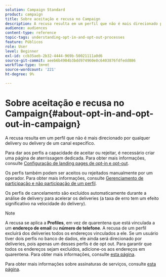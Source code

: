 ```yaml
---
solution: Campaign Standard
product: campaign
title: Sobre aceitação e recusa no Campaign
description: A recusa resulta em um perfil que não é mais direcionado por qualquer delivery ou delivery de um canal específico.
audience: audiences
content-type: reference
topic-tags: understanding-opt-in-and-opt-out-processes
feature: Públicos
role: User
level: Beginner
exl-id: ccb35aeb-2b32-4444-969b-50021111a0d6
source-git-commit: aeeb6b4984b3bdd974960e8c6403876fdfedd886
workflow-type: tm+mt
source-wordcount: '221'
ht-degree: 9%

---
```


# Sobre aceitação e recusa no Campaign{#about-opt-in-and-opt-out-in-campaign}

A recusa resulta em um perfil que não é mais direcionado por qualquer delivery ou delivery de um canal específico.

Para dar aos perfis a capacidade de aceitar ou rejeitar, é necessário criar uma página de aterrissagem dedicada. Para obter mais informações, consulte [Configuração de landing pages de opt-in e opt-out](../../audiences/using/managing-opt-in-and-opt-out-in-campaign.md#setting-up-opt-in-and-opt-out-landing-pages).

Os perfis também podem ser aceitos ou rejeitados manualmente por um operador. Para obter mais informações, consulte [Gerenciamento de participação e não participação de um perfil](../../audiences/using/managing-opt-in-and-opt-out-in-campaign.md#managing-opt-in-and-opt-out-from-a-profile).

Os perfis de cancelamento são excluídos automaticamente durante a análise de delivery para acelerar os deliveries (a taxa de erro tem um efeito significativo na velocidade do delivery).

>[!NOTE]
>
>A recusa se aplica a **Profiles**, em vez de quarentena que está vinculada a um **endereço de email** ou **número de telefone**. A recusa de um perfil excluirá dos deliveries todos os endereços vinculados a ele. Se um usuário tiver dois perfis no banco de dados, ele ainda será direcionado por deliveries, pois apenas um desses perfis é de opt out. Para garantir que todos os endereços sejam excluídos, adicione-os aos endereços em quarentena. Para obter mais informações, consulte [esta página](../../sending/using/understanding-quarantine-management.md#identifying-quarantined-addresses-for-the-entire-platform).

Para obter mais informações sobre assinaturas de serviços, consulte [esta página](../../audiences/using/about-subscriptions.md).
